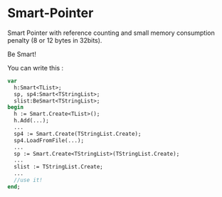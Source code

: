 # Smart-Pointer
Smart Pointer with reference counting and small memory consumption penalty (8 or 12 bytes in 32bits).

Be Smart!

You can write this :

```pascal
var
  h:Smart<TList>;
  sp, sp4:Smart<TStringList>;
  slist:BeSmart<TStringList>;
begin
  h := Smart.Create<TList>();
  h.Add(...);
  ...
  sp4 := Smart.Create(TStringList.Create);
  sp4.LoadFromFile(...);
  ...
  sp := Smart.Create<TStringList>(TStringList.Create);
  ...
  slist := TStringList.Create;
  ...
  //use it!
end;
```
